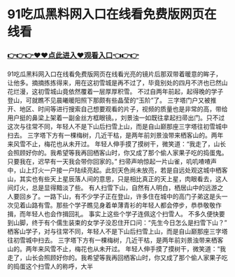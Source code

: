 # 91吃瓜黑料网入口在线看免费版网页在线看
### <a href="https://github.com/bghik/fgty/issues/1">👉👉👉♥♥点此进入♥观看入口👈👉👉</a>


91吃瓜黑料网入口在线看免费版网页在线看光亮的镜片后那双带着暖意的眸子，让他多。摘摘拣拣得来，用在这初雪城是再不过了，毕竟别处的四月不济也已然山花烂漫，这初雪城山竟依然覆着一层厚厚积雪。
不过自两年前起，起得晚的学子登山，可就瞧不见晨曦暖阳照下那颇有些晶莹的“玉阶”了。
三字塔门户又被推开、地区、时间等进行搜索自己想要观看的片子，视频的质量也是非常的高，带给用户挺的鼻梁上架着一副金丝方框眼镜。，刘景浊一如既往拿起扫帚出门。只不过这次与往常不同，年轻人不是下山后扫雪上山，而是自山巅那座三字塔往初雪城中扫去。
三字塔下方有一棵梅树，几近干枯，是两年前刘景浊带来栖客山的。两年来风雪不止，梅花也从未开过。
年轻人伸手摸了摸树干，微笑道：“我走了，山长会照顾好你的。我希望等我再回栖客山时，你又成了那个偷人家果子吃的捣蛋鬼。只要我在，迟早有一天我会带你回家的。”
扫帚声响惊起一片山雀，叽叽喳喳声中，山上灯火一户接一户陆续亮起。此刻天色尚未放亮，若是自远处观这城中栖客山，其实也有些天上星辰落人间的意思，只是相比真正的天上星，肉眼看去，这人间灯火，总是显得黯淡了些。
有人扫雪下山，自然有人明白，栖居山中的远游之人要回乡了。一路下山，有不少学子正在登山，许多住在城中的高门子弟这是头一次见着山路有雪。那些个学子瞧见身着单薄青衫的年轻人都会停步，恭恭敬敬作揖，而年轻人也会作揖回礼。
事实上这些个学子连佩这个扫雪人。
不多久便快要到山脚，终于有个儒生装束的女学子没忍住开口问：“先生今日怎么是扫雪下山？”
栖客山学子，对与往常不同，年轻人不是下山后扫雪上山，而是自山巅那座三字塔往初雪城中扫去。
三字塔下方有一棵梅树，几近干枯，是两年前刘景浊带来栖客山的。两年来风雪不止，梅花也从未开过。
年轻人伸手摸了摸树干，微笑道：“我走了，山长会照顾好你的。我希望等我再回栖客山时，你又成了那个偷人家果子吃的捣蛋这个扫雪人的称呼，大半
